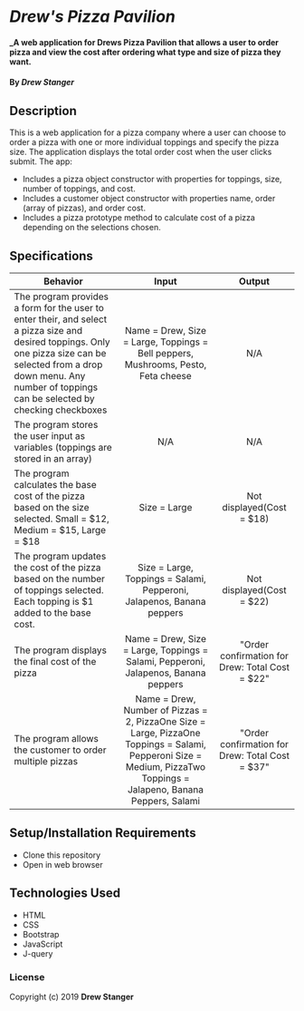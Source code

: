 # _Drew's Pizza Pavilion_

#### _A web application for Drews Pizza Pavilion that allows a user to order pizza and view the cost after ordering what type and size of pizza they want.

#### By _**Drew Stanger**_

## Description

This is a web application for a pizza company where a user can choose to order a pizza with one or more individual toppings and specify the pizza size. The application displays the total order cost when the user clicks submit.  The app:

* Includes a pizza object constructor with properties for toppings, size, number of toppings, and cost.
* Includes a customer object constructor with properties name, order (array of pizzas), and order cost.
* Includes a pizza prototype method to calculate cost of a pizza depending on the selections chosen.

## Specifications
| Behavior |  Input   |  Output  |
|----------|:--------:|:--------:|
|The program provides a form for the user to enter their, and select a pizza size and desired toppings.  Only one pizza size can be selected from a drop down menu.  Any number of toppings can be selected by checking checkboxes | Name = Drew, Size = Large, Toppings = Bell peppers, Mushrooms, Pesto, Feta cheese | N/A |
|The program stores the user input as variables (toppings are stored in an array) | N/A | N/A |
|The program calculates the base cost of the pizza based on the size selected.  Small = $12, Medium = $15, Large = $18 | Size = Large | Not displayed(Cost = $18)|
|The program updates the cost of the pizza based on the number of toppings selected.  Each topping is $1 added to the base cost. | Size = Large, Toppings = Salami, Pepperoni, Jalapenos, Banana peppers | Not displayed(Cost = $22)|
|The program displays the final cost of the pizza | Name = Drew, Size = Large, Toppings = Salami, Pepperoni, Jalapenos, Banana peppers| "Order confirmation for Drew: Total Cost = $22" |
|The program allows the customer to order multiple pizzas| Name = Drew, Number of Pizzas = 2, PizzaOne Size = Large, PizzaOne Toppings = Salami, Pepperoni Size = Medium, PizzaTwo Toppings = Jalapeno, Banana Peppers, Salami| "Order confirmation for Drew: Total Cost = $37"|

## Setup/Installation Requirements

* Clone this repository
* Open in web browser

## Technologies Used
* HTML
* CSS
* Bootstrap
* JavaScript
* J-query

### License
Copyright (c) 2019 **Drew Stanger**
